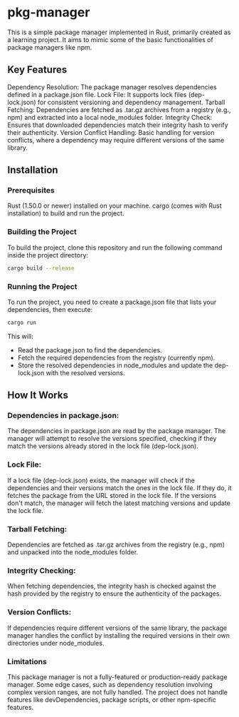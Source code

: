 
# pkg-manager

This is a simple package manager implemented in Rust, primarily created as a learning project. It aims to mimic some of the basic functionalities of package managers like npm.

## Key Features
Dependency Resolution: The package manager resolves dependencies defined in a package.json file.
Lock File: It supports lock files (dep-lock.json) for consistent versioning and dependency management.
Tarball Fetching: Dependencies are fetched as .tar.gz archives from a registry (e.g., npm) and extracted into a local node_modules folder.
Integrity Check: Ensures that downloaded dependencies match their integrity hash to verify their authenticity.
Version Conflict Handling: Basic handling for version conflicts, where a dependency may require different versions of the same library.


## Installation
### Prerequisites
Rust (1.50.0 or newer) installed on your machine.
cargo (comes with Rust installation) to build and run the project.

### Building the Project
To build the project, clone this repository and run the following command inside the project directory:

```bash
cargo build --release
```
### Running the Project
To run the project, you need to create a package.json file that lists your dependencies, then execute:

```bash
cargo run
```

This will:

- Read the package.json to find the dependencies.
- Fetch the required dependencies from the registry (currently npm).
-  Store the resolved dependencies in node_modules and update the dep-lock.json with the resolved versions.

## How It Works

### Dependencies in package.json:

The dependencies in package.json are read by the package manager.
The manager will attempt to resolve the versions specified, checking if they match the versions already stored in the lock file (dep-lock.json).
### Lock File:

If a lock file (dep-lock.json) exists, the manager will check if the dependencies and their versions match the ones in the lock file. If they do, it fetches the package from the URL stored in the lock file.
If the versions don't match, the manager will fetch the latest matching versions and update the lock file.

### Tarball Fetching:
Dependencies are fetched as .tar.gz archives from the registry (e.g., npm) and unpacked into the node_modules folder.

### Integrity Checking:
When fetching dependencies, the integrity hash is checked against the hash provided by the registry to ensure the authenticity of the packages.
### Version Conflicts:
If dependencies require different versions of the same library, the package manager handles the conflict by installing the required versions in their own directories under node_modules.

### Limitations
This package manager is not a fully-featured or production-ready package manager.
Some edge cases, such as dependency resolution involving complex version ranges, are not fully handled.
The project does not handle features like devDependencies, package scripts, or other npm-specific features.
